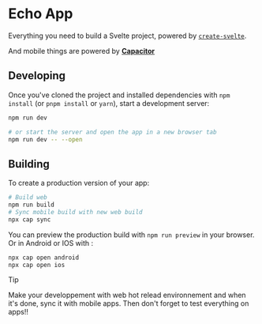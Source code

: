 # Echo App

Everything you need to build a Svelte project, powered by [`create-svelte`](https://github.com/sveltejs/kit/tree/main/packages/create-svelte).

And mobile things are powered by [**Capacitor**](https://capacitorjs.com/docs/)

## Developing

Once you've cloned the project and installed dependencies with `npm install` (or `pnpm install` or `yarn`), start a development server:

```bash
npm run dev

# or start the server and open the app in a new browser tab
npm run dev -- --open
```

## Building

To create a production version of your app:

```bash
# Build web
npm run build
# Sync mobile build with new web build
npx cap sync
```

You can preview the production build with `npm run preview` in your browser.
Or in Android or IOS with :

```bash
npx cap open android
npx cap open ios
```

> [!TIP]
> Make your developpement with web hot relead environnement and when it's done, sync it with mobile apps. Then don't forget to test everything on apps!!
